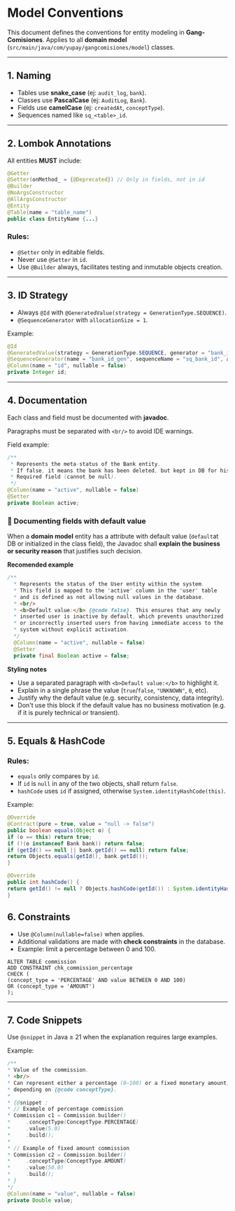 # Model Conventions

This document defines the conventions for entity modeling in **Gang-Comisiones**.
Applies to all **domain model** (`src/main/java/com/yupay/gangcomisiones/model`) classes.

---

## 1. Naming

- Tables use **snake_case** (ej: `audit_log`, `bank`).
- Classes use **PascalCase** (ej: `AuditLog`, `Bank`).
- Fields use **camelCase** (ej: `createdAt`, `conceptType`).
- Sequences named like `sq_<table>_id`.

---

## 2. Lombok Annotations

All entities **MUST** include:

```java
@Getter
@Setter(onMethod_ = {@Deprecated}) // Only in fields, not in id
@Builder
@NoArgsConstructor
@AllArgsConstructor
@Entity
@Table(name = "table_name")
public class EntityName {...}
```

### Rules:
- `@Setter` only in editable fields.
- Never use `@Setter` in `id`.
- Use `@Builder` always, facilitates testing and inmutable objects creation.

---

## 3. ID Strategy
- Always `@Id` with `@GeneratedValue(strategy = GenerationType.SEQUENCE)`.
- `@SequenceGenerator` with `allocationSize = 1`.

Example:

```java
@Id
@GeneratedValue(strategy = GenerationType.SEQUENCE, generator = "bank_id_gen")
@SequenceGenerator(name = "bank_id_gen", sequenceName = "sq_bank_id", allocationSize = 1)
@Column(name = "id", nullable = false)
private Integer id;
```
---
## 4. Documentation
Each class and field must be documented with **javadoc**.

Paragraphs must be separated with `<br/>` to avoid IDE warnings.

Field example:

```java
/**
 * Represents the meta-status of the Bank entity.  
 * If false, it means the bank has been deleted, but kept in DB for historical consistency.<br/>
 * Required field (cannot be null).
 */
@Column(name = "active", nullable = false)
@Setter
private Boolean active;
```

### 📖 Documenting fields with default value

When a **domain model** entity has a attribute with default value
(`default`at DB or initialized in the class field), the Javadoc shall **explain
the business or security reason** that justifies such decision.

**Recomended example**

```java
/**
  * Represents the status of the User entity within the system.
  * This field is mapped to the "active" column in the "user" table
  * and is defined as not allowing null values in the database.
  * <br/>
  * <b>Default value:</b> {@code false}. This ensures that any newly
  * inserted user is inactive by default, which prevents unauthorized
  * or incorrectly inserted users from having immediate access to the
  * system without explicit activation.
  */
  @Column(name = "active", nullable = false)
  @Setter
  private final Boolean active = false;
```

**Styling notes**
- Use a separated paragraph with `<b>Default value:</b>` to highlight it.
- Explain in a single phrase the value (`true`/`false`, `"UNKNOWN"`, `0`, etc).
- Justify why the default value (e.g. security, consistency, data integrity).
- Don't use this block if the default value has no business motivation (e.g. if
it is purely technical or transient).

---

## 5. Equals & HashCode

### Rules:
- `equals` only compares by `id`.
- If `id` is `null` in any of the two objects, shall return `false`.
- `hashCode` uses `id` if assigned, otherwise `System.identityHashCode(this)`.

Example:

```java
@Override
@Contract(pure = true, value = "null -> false")
public boolean equals(Object o) {
if (o == this) return true;
if (!(o instanceof Bank bank)) return false;
if (getId() == null || bank.getId() == null) return false;
return Objects.equals(getId(), bank.getId());
}

@Override
public int hashCode() {
return getId() != null ? Objects.hashCode(getId()) : System.identityHashCode(this);
}
```

## 6. Constraints
- Use `@Column(nullable=false)` when applies.
- Additional validations are made with **check constraints** in the database.
- Example: limit a percentage between 0 and 100.

```postgresql
ALTER TABLE commission
ADD CONSTRAINT chk_commission_percentage
CHECK (
(concept_type = 'PERCENTAGE' AND value BETWEEN 0 AND 100)
OR (concept_type = 'AMOUNT')
);
```

---

## 7. Code Snippets
Use `@snippet` in Java $\ge$ 21 when the explanation requires large examples.

Example:

```java
/**
* Value of the commission.
* <br/>
* Can represent either a percentage (0–100) or a fixed monetary amount,
* depending on {@code conceptType}.
*
* {@snippet :
* // Example of percentage commission
* Commission c1 = Commission.builder()
*     .conceptType(ConceptType.PERCENTAGE)
*     .value(5.0)
*     .build();
*
* // Example of fixed amount commission
* Commission c2 = Commission.builder()
*     .conceptType(ConceptType.AMOUNT)
*     .value(50.0)
*     .build();
* }
*/
@Column(name = "value", nullable = false)
private Double value;
```

